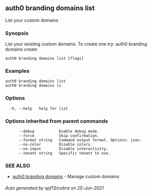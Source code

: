 ## auth0 branding domains list

List your custom domains

### Synopsis

List your existing custom domains. To create one try:
auth0 branding domains create

```
auth0 branding domains list [flags]
```

### Examples

```
auth0 branding domains list
auth0 branding domains ls
```

### Options

```
  -h, --help   help for list
```

### Options inherited from parent commands

```
      --debug           Enable debug mode.
      --force           Skip confirmation.
      --format string   Command output format. Options: json.
      --no-color        Disable colors.
      --no-input        Disable interactivity.
      --tenant string   Specific tenant to use.
```

### SEE ALSO

* [auth0 branding domains](auth0_branding_domains.md)	 - Manage custom domains

###### Auto generated by spf13/cobra on 25-Jun-2021
